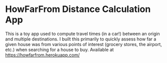 # HowFarFrom Distance Calculation App

This is a toy app used to compute travel times (in a car!) between an origin and multiple destinations. I built this primarily to quickly  assess how far a given house was from various points of interest (grocery stores, the airport, etc.) when searching for a house to buy. Available at https://howfarfrom.herokuapp.com/
